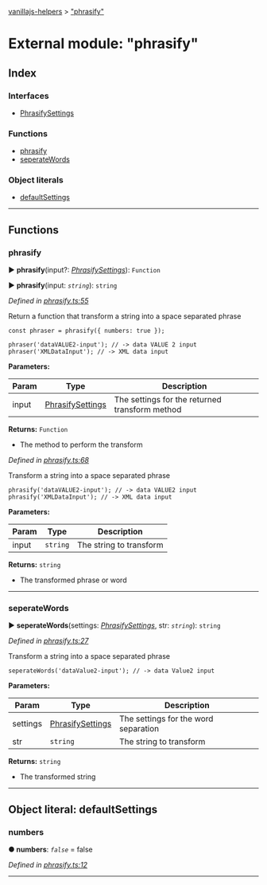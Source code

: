 [vanillajs-helpers](../README.md) > ["phrasify"](../modules/_phrasify_.md)



# External module: "phrasify"

## Index

### Interfaces

* [PhrasifySettings](../interfaces/_phrasify_.phrasifysettings.md)


### Functions

* [phrasify](_phrasify_.md#phrasify)
* [seperateWords](_phrasify_.md#seperatewords)


### Object literals

* [defaultSettings](_phrasify_.md#defaultsettings)



---
## Functions
<a id="phrasify"></a>

###  phrasify

► **phrasify**(input?: *[PhrasifySettings](../interfaces/_phrasify_.phrasifysettings.md)*): `Function`

► **phrasify**(input: *`string`*): `string`



*Defined in [phrasify.ts:55](https://github.com/Tokimon/vanillajs-helpers/blob/d56b968/phrasify.ts#L55)*



Return a function that transform a string into a space separated phrase

    const phraser = phrasify({ numbers: true });
    
    phraser('dataVALUE2-input'); // -> data VALUE 2 input
    phraser('XMLDataInput'); // -> XML data input


**Parameters:**

| Param | Type | Description |
| ------ | ------ | ------ |
| input | [PhrasifySettings](../interfaces/_phrasify_.phrasifysettings.md)   |  The settings for the returned transform method |





**Returns:** `Function`
- The method to perform the transform




*Defined in [phrasify.ts:68](https://github.com/Tokimon/vanillajs-helpers/blob/d56b968/phrasify.ts#L68)*



Transform a string into a space separated phrase

    phrasify('dataVALUE2-input'); // -> data VALUE2 input
    phrasify('XMLDataInput'); // -> XML data input


**Parameters:**

| Param | Type | Description |
| ------ | ------ | ------ |
| input | `string`   |  The string to transform |





**Returns:** `string`
- The transformed phrase or word






___

<a id="seperatewords"></a>

###  seperateWords

► **seperateWords**(settings: *[PhrasifySettings](../interfaces/_phrasify_.phrasifysettings.md)*, str: *`string`*): `string`



*Defined in [phrasify.ts:27](https://github.com/Tokimon/vanillajs-helpers/blob/d56b968/phrasify.ts#L27)*



Transform a string into a space separated phrase

    seperateWords('dataValue2-input'); // -> data Value2 input


**Parameters:**

| Param | Type | Description |
| ------ | ------ | ------ |
| settings | [PhrasifySettings](../interfaces/_phrasify_.phrasifysettings.md)   |  The settings for the word separation |
| str | `string`   |  The string to transform |





**Returns:** `string`
- The transformed string






___


<a id="defaultsettings"></a>

## Object literal: defaultSettings


<a id="defaultsettings.numbers"></a>

###  numbers

**●  numbers**:  *`false`*  = false

*Defined in [phrasify.ts:12](https://github.com/Tokimon/vanillajs-helpers/blob/d56b968/phrasify.ts#L12)*





___


